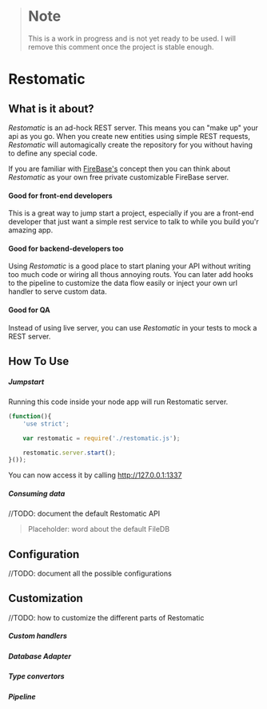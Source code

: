 > Note
> ====
> This is a work in progress and is not yet ready to be used.
> I will remove this comment once the project is stable enough.


Restomatic
=========
## What is it about?
*Restomatic* is an ad-hock REST server. This means you can "make up" your api as you go.
When you create new entities using simple REST requests, *Restomatic* will automagically
create the repository for you without having to define any special code.

If you are familiar with [FireBase's](https://www.firebase.com/) concept then you can think about
*Restomatic* as your own free private customizable FireBase server.

#### Good for front-end developers
This is a great way to jump start a project, especially if you are a front-end developer
that just want a simple rest service to talk to while you build you'r amazing app.

#### Good for backend-developers too
Using *Restomatic* is a good place to start planing your API without writing too much code
or wiring all thous annoying routs. You can later add hooks to the pipeline to customize the data
flow easily or inject your own url handler to serve custom data.

#### Good for QA
Instead of using live server, you can use *Restomatic* in your tests to mock a REST server.

## How To Use

##### Jumpstart

Running this code inside your node app will run Restomatic server.

```javascript
(function(){
    'use strict';

    var restomatic = require('./restomatic.js');

    restomatic.server.start();
}());
```
You can now access it by calling http://127.0.0.1:1337

##### Consuming data

//TODO: document the default Restomatic API

> Placeholder: word about the default FileDB

## Configuration

//TODO: document all the possible configurations

## Customization

//TODO: how to customize the different parts of Restomatic
##### Custom handlers

##### Database Adapter

##### Type convertors

##### Pipeline